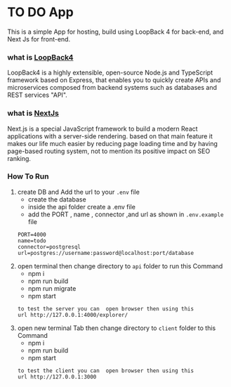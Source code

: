 # TO DO App

This is a simple App for hosting, build using LoopBack 4 for back-end, and Next Js for front-end.

### what is [LoopBack4](https://loopback.io/)
LoopBack4 is a highly extensible, open-source Node.js and TypeScript framework based on Express, that enables you to quickly create APIs and microservices composed from backend systems such as databases and REST services "API".


### what is [NextJs](https://nextjs.org/)
Next.js is a special JavaScript framework to build a modern React applications with a server-side rendering. based on that main feature it makes our life much easier by reducing page loading time and by having page-based routing system, not to mention its positive impact on SEO ranking.

### How To Run
1. create DB and Add the url to your `.env` file
     - create the database 
     - inside the api folder create a .env file 
     - add the PORT , name , connector ,and url as shown in `.env.example` file
   ``` 
   PORT=4000
   name=todo
   connector=postgresql
   url=postgres://username:password@localhost:port/database
   ```
2. open terminal then change directory to `api` folder to run this Command
    - npm i
    - npm run build
    - npm run migrate
    - npm start
    ```
    to test the server you can  open browser then using this
    url http://127.0.0.1:4000/explorer/
    ```
3. open new terminal Tab then change directory to `client` folder to this Command
    - npm i
    - npm run build
    - npm start
    ```
    to test the client you can  open browser then using this
    url http://127.0.0.1:3000
    ```
